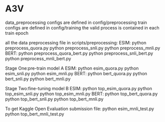 # A3V


data_preprocessing configs are defined in config/preprocessing
train configs are defined in config/training
the valid process is contained in each train epoch

all the data preprocessing file in scripts/preprocessing:
ESIM:
python preprocess_quora.py
python preprocess_snli.py
python preprocess_mnli.py
BERT:
python preprocess_quora_bert.py
python preprocess_snli_bert.py
python preprocess_mnli_bert.py

Stage One:pre-train model A
ESIM:
python esim_quora.py 
python esim_snli.py
python esim_mnli.py
BERT:
python bert_quora.py
python bert_snli.py
python bert_mnli.py

Stage Two:fine-tuning model B
ESIM:
python top_esim_quora.py
python top_esim_snli.py
python top_esim_mnli.py
BERT:
python top_bert_quora.py
python top_bert_snli.py
python top_bert_mnli.py

To get Kaggle Open Evaluation submission file:
python esim_mnli_test.py
python top_bert_mnli_test.py






